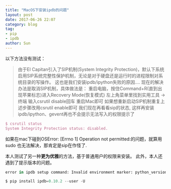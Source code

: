 ```yaml
---
title: "MacOS下安装ipdb的问题"
layout: post
date: 2017-06-26 22:07
category: blog
tag:
- pip
- ipdb
author: Sun
---
```


以下方法没有测试：
> 由于El Capitan引入了SIP机制(System Integrity Protection)，默认下系统启用SIP系统完整性保护机制，无论是对于硬盘还是运行时的进程限制对系统目录的写操作。 这也是我们安装ipdb/ipython失败的原因….
> 现在的解决办法是取消SIP机制，具体做法是：
> 重启电脑，按住Command+R(直到出现苹果标志)进入Recovery Mode(恢复模式)
> 左上角菜单里找到实用工具 -> 终端
> 输入csrutil disable回车
> 重启Mac即可
> 如果想重新启动SIP机制重复上述步骤改用csrutil enable即可
> 我们现在再看看sip的状态, 这样再安装ipdb/ipython、gevent再也不会提示无法写入的权限提示了

```latex
$ csrutil status
System Integrity Protection status: disabled.
```

如果在mac下碰到OSError: [Errno 1] Operation not permitted:的问题，就算用sudo 也无法解决，那肯定是sip在作怪了.

本人测试了另一种**更为优雅**的方法，基于普通用户的权限来安装。
此外，本人还遇到了提示版本的问题。

```python
error in ipdb setup command: Invalid environment marker: python_version >= "3.3"

$ pip install ipdb=0.10.2 --user -U
```




